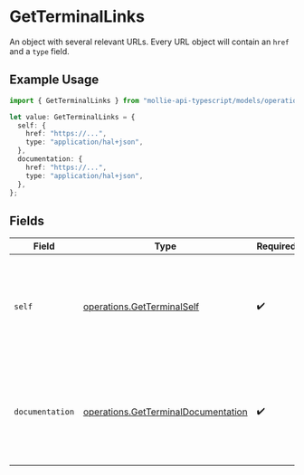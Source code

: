 # GetTerminalLinks

An object with several relevant URLs. Every URL object will contain an `href` and a `type` field.

## Example Usage

```typescript
import { GetTerminalLinks } from "mollie-api-typescript/models/operations";

let value: GetTerminalLinks = {
  self: {
    href: "https://...",
    type: "application/hal+json",
  },
  documentation: {
    href: "https://...",
    type: "application/hal+json",
  },
};
```

## Fields

| Field                                                                                      | Type                                                                                       | Required                                                                                   | Description                                                                                |
| ------------------------------------------------------------------------------------------ | ------------------------------------------------------------------------------------------ | ------------------------------------------------------------------------------------------ | ------------------------------------------------------------------------------------------ |
| `self`                                                                                     | [operations.GetTerminalSelf](../../models/operations/getterminalself.md)                   | :heavy_check_mark:                                                                         | In v2 endpoints, URLs are commonly represented as objects with an `href` and `type` field. |
| `documentation`                                                                            | [operations.GetTerminalDocumentation](../../models/operations/getterminaldocumentation.md) | :heavy_check_mark:                                                                         | In v2 endpoints, URLs are commonly represented as objects with an `href` and `type` field. |